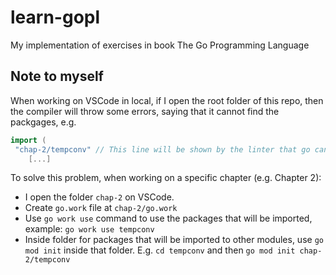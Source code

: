 # learn-gopl

My implementation of exercises in book The Go Programming Language

## Note to myself

When working on VSCode in local, if I open the root folder of this repo, then the compiler will throw some errors, saying that it cannot find the packgages, e.g.

```go
import (
 "chap-2/tempconv" // This line will be shown by the linter that go cannot find the package
    [...]
```

To solve this problem, when working on a specific chapter (e.g. Chapter 2):

- I open the folder `chap-2` on VSCode.
- Create `go.work` file at `chap-2/go.work`
- Use `go work use` command to use the packages that will be imported, example: `go work use tempconv`
- Inside folder for packages that will be imported to other modules, use `go mod init` inside that folder. E.g. `cd tempconv` and then `go mod init chap-2/tempconv`

